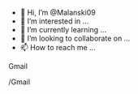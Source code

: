- 👋 Hi, I’m @Malanski09
- 👀 I’m interested in ...
- 🌱 I’m currently learning ...
- 💞️ I’m looking to collaborate on ...
- 📫 How to reach me ...

<!---
Malanski09/Malanski09 is a ✨ special ✨ repository because its `README.md` (this file) appears on your GitHub profile.
You can click the Preview link to take a look at your changes.
--->Gmail
/Gmail 
